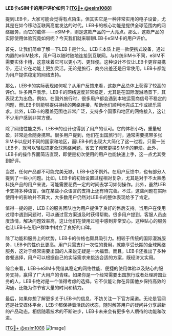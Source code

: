 **LEB卡eSIM卡的用户评价如何？[[TG💪+ @esim1088](https://t.me/s/esim1088)]**

提到LEB卡，大家可能会觉得有点陌生，但其实它是一种非常实用的电子设备，尤其是在如今移动互联网高度发达的时代。LEB卡的核心功能是提供全球范围内的网络服务，而它的载体——eSIM卡，则是这款产品的一大亮点。那么，这款产品的实际使用体验究竟如何呢？今天我们就来聊聊LEB卡eSIM卡的用户评价。

首先，让我们简单了解一下LEB卡是什么。LEB卡本质上是一款便携式设备，通过内置的eSIM技术，用户可以随时随地连接到互联网。与传统SIM卡不同，eSIM不需要实体卡槽，这意味着它可以更小巧、更轻便。这种设计不仅让LEB卡更容易携带，还让它在功能上更加灵活。无论是旅行、商务出差还是日常使用，LEB卡都能为用户提供稳定的网络支持。

那么，LEB卡的实际表现如何呢？从用户反馈来看，这款产品总体上获得了较高的评价。许多用户表示，LEB卡的网络速度非常稳定，尤其是在国际漫游场景下，其表现尤为出色。例如，在国外旅行时，很多用户都会遇到本地运营商信号不稳定的问题，而LEB卡则能够提供持续的网络连接，帮助他们顺利地完成工作或娱乐需求。此外，LEB卡的覆盖范围也非常广泛，支持多个国家和地区的网络接入，这让不少用户感到非常方便。

除了网络性能之外，LEB卡的设计也得到了用户的认可。它的体积小巧，重量轻盈，非常适合随身携带。很多用户提到，他们在出国旅行时，通常需要携带多张SIM卡以应对不同的国家和地区，而LEB卡的出现大大简化了这一过程。只需一张LEB卡，就可以轻松搞定全球网络问题，省去了频繁更换SIM卡的麻烦。此外，LEB卡的操作界面简洁直观，即使是初次使用的用户也能快速上手，这一点尤其受到好评。

当然，任何产品都不可能完美无缺，LEB卡也不例外。在用户反馈中，也有部分人提到了一些小问题。比如，LEB卡的初始设置过程相对复杂，尤其是对于不太熟悉科技产品的用户来说，可能需要花费一定的时间去学习如何操作。此外，虽然LEB卡支持多种语言，但在某些小众语言的支持上还有待完善。不过，这些问题在实际使用中的影响并不算大，大多数用户仍然对LEB卡的整体表现给予了肯定。

值得一提的是，LEB卡的服务团队也为用户提供了良好的售后支持。当用户在使用过程中遇到问题时，可以通过官方渠道及时获得帮助。很多用户提到，客服人员态度热情，解决问题效率高，这让他们在使用过程中感到非常安心。这种贴心的服务也让LEB卡在用户群体中树立了良好的口碑。

除了功能和服务上的优势，LEB卡的价格也颇具吸引力。相较于传统的国际漫游服务，LEB卡的性价比更高。用户只需支付一次性的费用，就能享受长期的全球网络服务，这对于经常需要出国的人来说无疑是一大福音。而且，LEB卡还推出了多种套餐选择，用户可以根据自己的实际需求来挑选合适的方案，既经济又实用。

综合来看，LEB卡eSIM卡凭借其稳定的网络性能、便捷的使用体验以及贴心的服务支持，赢得了广大用户的青睐。如果你是一个经常需要出国旅行或者处理跨国业务的人，LEB卡绝对是一个值得考虑的选择。它不仅能让你在异国他乡保持高效的沟通，还能为你节省大量的时间和精力。

最后，如果你想了解更多关于LEB卡的信息，不妨关注一下官方渠道。无论是官网还是社交媒体平台，LEB卡都保持着活跃的状态，随时解答用户的疑问并分享最新的产品动态。相信随着技术的不断进步，LEB卡未来会有更多令人期待的功能和改进。

[[TG💪+ @esim1088](https://t.me/s/esim1088) ![Image](https://i.postimg.cc/4NQfJmqS/Snipaste-2025-05-13-00-14-12.png)]